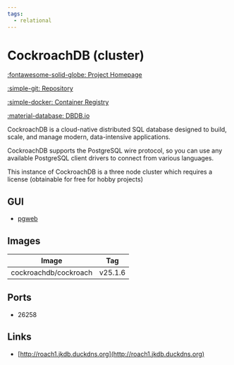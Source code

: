 ```yaml
---
tags:
  - relational
---
```

# CockroachDB (cluster)

[:fontawesome-solid-globe: Project Homepage](https://www.cockroachlabs.com/)

[:simple-git: Repository](https://github.com/cockroachdb/cockroach)

[:simple-docker: Container Registry](https://hub.docker.com/r/cockroachdb/cockroach)

[:material-database: DBDB.io](https://dbdb.io/db/cockroachdb)

CockroachDB is a cloud-native distributed SQL database designed to build, scale, and manage modern, data-intensive applications.

CockroachDB supports the PostgreSQL wire protocol, so you can use any available PostgreSQL client drivers to connect from various languages.

This instance of CockroachDB is a three node cluster which requires a license (obtainable for free for hobby projects)

## GUI

- [pgweb](../pgweb)

## Images
| Image | Tag |
| --- | --- |
| cockroachdb/cockroach | v25.1.6 |

## Ports
- 26258

## Links
- [http://roach1.jkdb.duckdns.org](http://roach1.jkdb.duckdns.org)

